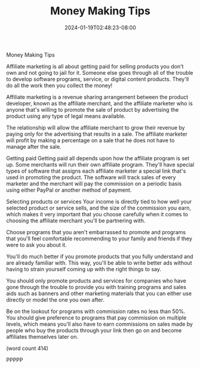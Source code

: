 ﻿---
title: "Money Making Tips"
date: 2024-01-19T02:48:23-08:00
description: "Affiliate Marketing On The Internet Tips for Web Success"
featured_image: "/images/Affiliate Marketing On The Internet.jpg"
tags: ["Affiliate Marketing On The Internet"]
---

Money Making Tips

Affiliate marketing is all about getting paid for
selling products you don't own and not going to 
jail for it.  Someone else goes through all of the
trouble to develop software programs, service, or
digital content products.  They'll do all the work
then you collect the money!

Affiliate marketing is a revenue sharing arrangement
between the product developer, known as the affiliate
merchant, and the affiliate marketer who is anyone
that's willing to promote the sale of product by
advertising the product using any type of legal
means available.

The relationship will allow the affiliate merchant
to grow their revenue by paying only for the 
advertising that results in a sale.  The affiliate
marketer will profit by making a percentage on a 
sale that he does not have to manage after the
sale.

Getting paid
Getting paid all depends upon how the affiliate
program is set up.  Some merchants will run their
own affiliate program.  They'll have special types
of software that assigns each affiliate marketer
a special link that's used in promoting the product.
The software will track sales of every marketer
and the merchant will pay the commission on a 
periodic basis using either PayPal or another 
method of payment.

Selecting products or services
Your income is directly tied to how well your 
selected product or service sells, and the size of
the commission you earn, which makes it very 
important that you choose carefully when it comes
to choosing the affiliate merchant you'll be
partnering with.

Choose programs that you aren't embarrassed to 
promote and programs that you'll feel comfortable
recommending to your family and friends if they 
were to ask you about it.

You'll do much better if you promote products 
that you fully understand and are already familiar
with.  This way, you'll be able to write better
ads without having to strain yourself coming up
with the right things to say.

You should only promote products and services for
companies who have gone through the trouble to 
provide you with training programs and sales aids
such as banners and other marketing materials that
you can either use directly or model the one you
own after.

Be on the lookout for programs with commission
rates no less than 50%.  You should give preference
to programs that pay commission on multiple levels,
which means you'll also have to earn commissions
on sales made by people who buy the products 
through your link then go on and become affiliates
themselves later on.

(word count 414)

PPPPP
